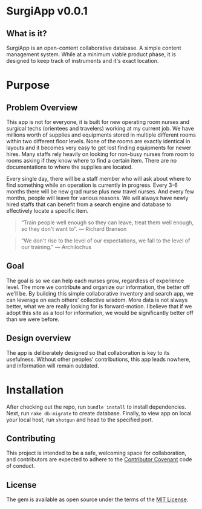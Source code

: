 # SurgiApp v0.0.1

## What is it?

SurgiApp is an open-content collaborative database. A simple content management system. While at a minimum viable product phase, it is designed to keep track of instruments and it's exact location.

# Purpose

## Problem Overview

This app is not for everyone, it is built for new operating room nurses and surgical techs (orientees and travelers) working at my current job. We have millions worth of supplies and equipments stored in multiple different rooms within two different floor levels. None of the rooms are exactly identical in layouts and it becomes very easy to get lost finding equipments for newer hires. Many staffs rely heavily on looking for non-busy nurses from room to rooms asking if they know where to find a certain item. There are no documentations to where the supplies are located. 

Every single day, there will be a staff member who will ask about where to find something while an operation is currently in progress. Every 3-6 months there will be new grad nurse plus new travel nurses. And every few months, people will leave for various reasons. We will always have newly hired staffs that can benefit from a search engine and database to effectively locate a specific item. 

>“Train people well enough so they can leave, treat them well enough, so they don't want to”. — Richard Branson

>“We don't rise to the level of our expectations, we fall to the level of our training.” ― Archilochus

## Goal

The goal is so we can help each nurses grow, regardless of experience level. The more we contribute and organize our information, the better off we'll be. By building this simple collaborative inventory and search app, we can leverage on each others' collective wisdom. More data is not always better, what we are really looking for is forward-motion. I believe that if we adopt this site as a tool for information, we would be significantly better off than we were before.

## Design overview

The app is deliberately designed so that collaboration is key to its usefulness. Without other peoples' contributions, this app leads nowhere, and information will remain outdated. 

# Installation

After checking out the repo, run `bundle install` to install dependencies.
Next, run `rake db:migrate` to create database.
Finally, to view app on local your local host, run `shotgun` and head to the specified port.

## Contributing

This project is intended to be a safe, welcoming space for collaboration, and contributors are expected to adhere to the [Contributor Covenant](http://contributor-covenant.org) code of conduct.

## License

The gem is available as open source under the terms of the [MIT License](http://opensource.org/licenses/MIT).
